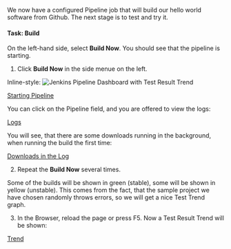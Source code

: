 We now have a configured Pipeline job that will build our hello world software from Github. The next stage is to test and try it.

#### Task: Build
On the left-hand side, select **Build Now**. You should see that the pipeline is starting.

1. Click **Build Now** in the side menue on the left.

Inline-style: 
![Jenkins Pipeline Dashboard with Test Result Trend](https://oliverveits.files.wordpress.com/2017/05/2017-05-12-10_53_17-pipeline-hello-world-jenkins.png "Jenkins Pipeline Dashboard with Test Result Trend")

[Starting Pipeline](https://oliverveits.files.wordpress.com/2017/05/2017-05-12-12_10_22-pipeline-hello-world-jenkins.png)

You can click on the Pipeline field, and you are offered to view the logs:

[Logs](https://oliverveits.files.wordpress.com/2017/05/2017-05-12-12_21_34-pipeline-hello-world-jenkins.png)

You will see, that there are some downloads running in the background, when running the build the first time:

[Downloads in the Log](https://oliverveits.files.wordpress.com/2017/05/2017-05-12-12_23_15-pipeline-hello-world-jenkins.png)

2. Repeat the **Build Now** several times. 

Some of the builds will be shown in green (stable), some will be shown in yellow (unstable). This comes from the fact, that the sample project we have chosen randomly throws errors, so we will get a nice Test Trend graph.

3. In the Browser, reload the page or press F5. Now a Test Result Trend will be shown:

[Trend](https://oliverveits.files.wordpress.com/2017/05/2017-05-12-10_53_17-pipeline-hello-world-jenkins.png)
